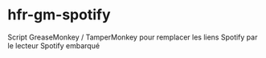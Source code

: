 # hfr-gm-spotify
Script GreaseMonkey / TamperMonkey pour remplacer les liens Spotify par le lecteur Spotify embarqué
